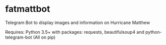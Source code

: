 # fatmattbot
Telegram Bot to display images and information on Hurricane Matthew

Requires: Python 3.5+ with packages: requests, beautifulsoup4 and python-telegram-bot (All on pip)
